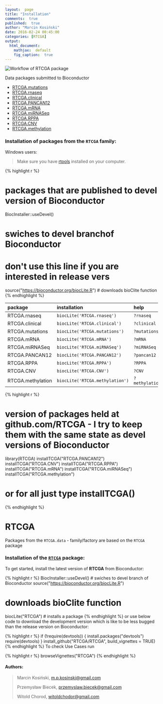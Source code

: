 ```yaml
---
layout:  page
title: "Installation"
comments:  true
published:  true
author: "Marcin Kosiński"
date: 2016-02-24 00:45:00
categories: [RTCGA]
output:
  html_document:
    mathjax:  default
    fig_caption:  true
---
```





![Workflow of RTCGA package](https://raw.githubusercontent.com/RTCGA/RTCGA/master/RTCGA_workflow_ver3.png)


Data packages submitted to Bioconductor

- [RTCGA.mutations](http://bioconductor.org/packages/3.2/data/experiment/html/RTCGA.mutations.html)
- [RTCGA.rnaseq](http://bioconductor.org/packages/3.2/data/experiment/html/RTCGA.rnaseq.html)
- [RTCGA.clinical](http://bioconductor.org/packages/3.2/data/experiment/html/RTCGA.clinical.html)
- [RTCGA.PANCAN12](http://bioconductor.org/packages/RTCGA.PANCAN12/)
- [RTCGA.mRNA](http://bioconductor.org/packages/RTCGA.mRNA/)
- [RTCGA.miRNASeq](http://bioconductor.org/packages/RTCGA.miRNASeq/)
- [RTCGA.RPPA](http://bioconductor.org/packages/RTCGA.RPPA/)
- [RTCGA.CNV](http://bioconductor.org/packages/RTCGA.CNV/)
- [RTCGA.methylation](http://bioconductor.org/packages/RTCGA.methylation/)


### Installation of packages from the `RTCGA` family: 

Windows users:
> Make sure you have [rtools](http://cran.r-project.org/bin/windows/Rtools/) installed on your computer.


{% highlight r %}
# packages that are published to devel version of Bioconductor
BiocInstaller::useDevel() 
# swiches to devel branchof Bioconductor 
# don't use this line if you are interested in release vers
source("https://bioconductor.org/biocLite.R") # downloads bioClite function
{% endhighlight %}

|package           |installation                    |help           |browseVignettes       |
|:-----------------|:-------------------------------|:--------------|:---------------------|
|RTCGA.rnaseq      |`biocLite('RTCGA.rnaseq')`      |`?rnaseq`      |`'RTCGA.rnaseq'`      |
|RTCGA.clinical    |`biocLite('RTCGA.clinical')`    |`?clinical`    |`'RTCGA.clinical'`    |
|RTCGA.mutations   |`biocLite('RTCGA.mutations')`   |`?mutations`   |`'RTCGA.mutations'`   |
|RTCGA.mRNA        |`biocLite('RTCGA.mRNA')`        |`?mRNA`        |`'RTCGA.mRNA'`        |
|RTCGA.miRNASeq    |`biocLite('RTCGA.miRNASeq')`    |`?miRNASeq`    |`'RTCGA.miRNASeq'`    |
|RTCGA.PANCAN12    |`biocLite('RTCGA.PANCAN12')`    |`?pancan12`    |`'RTCGA.PANCAN12'`    |
|RTCGA.RPPA        |`biocLite('RTCGA.RPPA')`        |`?RPPA`        |`'RTCGA.RPPA'`        |
|RTCGA.CNV         |`biocLite('RTCGA.CNV')`         |`?CNV`         |`'RTCGA.CNV'`         |
|RTCGA.methylation |`biocLite('RTCGA.methylation')` |`?methylation` |`'RTCGA.methylation'` |


{% highlight r %}
# version of packages held at github.com/RTCGA - I try to keep them with the same state as devel versions of Bioconductor
library(RTCGA)
installTCGA("RTCGA.PANCAN12")
installTCGA("RTCGA.CNV")
installTCGA("RTCGA.RPPA")
installTCGA("RTCGA.mRNA")
installTCGA("RTCGA.miRNASeq")
installTCGA("RTCGA.methylation")
# or for all just type installTCGA()
{% endhighlight %}

# RTCGA

Packages from the `RTCGA.data` - family/factory are based on the `RTCGA` package


### Installation of the [`RTCGA`](https://github.com/RTCGA/RTCGA) package: 
To get started, install the latest version of **RTCGA** from Bioconductor:


{% highlight r %}
BiocInstaller::useDevel() # swiches to devel branch of Bioconductor
source("https://bioconductor.org/biocLite.R") 
# downloads bioClite function
biocLite("RTCGA") # installs a package
{% endhighlight %}
or use below code to download the development version which is like to be less bugged than the release version on Bioconductor:

{% highlight r %}
if (!require(devtools)) {
    install.packages("devtools")
    require(devtools)
}
install_github("RTCGA/RTCGA", build_vignettes = TRUE)
{% endhighlight %}
To check Use Cases run

{% highlight r %}
browseVignettes("RTCGA")
{% endhighlight %}


<h4> Authors: </h4>

>
> Marcin Kosiński, m.p.kosinski@gmail.com
>
> Przemysław Biecek, przemyslaw.biecek@gmail.com
>
> Witold Chorod, witoldchodor@gmail.com
>
